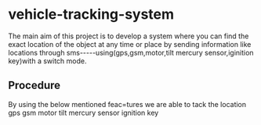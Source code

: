 # vehicle-tracking-system
The main aim of this project is to develop a system where you can find the exact location of the object at any time or place by sending information like locations through sms-----using(gps,gsm,motor,tilt mercury sensor,iginition key)with a switch mode.

## Procedure

By using the below mentioned feac=tures we are able to tack the location
  gps
  gsm
  motor
  tilt mercury sensor
  ignition key
  



